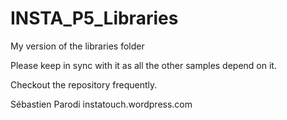 # INSTA_P5_Libraries
My version of the libraries folder

Please keep in sync with it as all the other samples depend on it.

Checkout the repository frequently.

Sébastien Parodi
instatouch.wordpress.com
